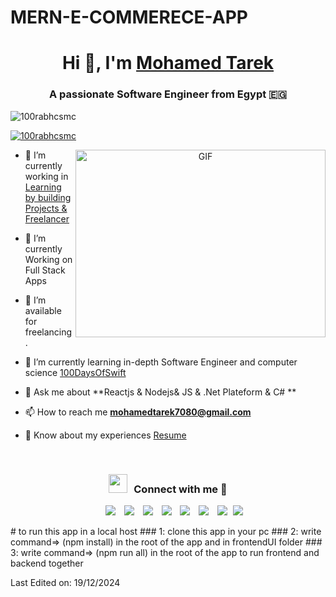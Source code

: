 # MERN-E-COMMERECE-APP

<h1 align="center">Hi 👋, I'm <a href="https://mohamedtarek.vercel.app/" target="_blank">
Mohamed Tarek</a></h1>

<h3 align="center">A passionate Software Engineer from Egypt &#x1F1EA;&#x1F1EC;</h3>

<p align="left"> <img src="https://komarev.com/ghpvc/?username=100rabhcsmc&label=Profile%20views&color=0e75b6&style=flat" alt="100rabhcsmc" /> </p>

<p align="left"> <a href="" target="_blank"><img src="https://img.shields.io/twitter/follow/100rabhcsmc?logo=twitter&style=for-the-badge" alt="100rabhcsmc" /></a> </p>

<a target="_blank" align="center">
  <img align="right" top="500" height="300" width="400" alt="GIF" src="https://media.giphy.com/media/SWoSkN6DxTszqIKEqv/giphy.gif">
</a>

- 🔭 I’m currently working in <a href="" target="_blank">Learning by building Projects & Freelancer </a>

- 🌱 I’m currently Working on Full Stack Apps

- 🤝 I’m available for freelancing.

- 🌱 I’m currently learning in-depth Software Engineer and computer science  <a href="" target="_blank">100DaysOfSwift</a>

- 💬 Ask me about **Reactjs & Nodejs& JS & .Net Plateform & C# **

- 📫 How to reach me **mohamedtarek7080@gmail.com**

- 📄 Know about my experiences <a href="https://github.com/mohamed66786/my-page/blob/8394ebe328bea4bd436887fbb4deabd7f7c3b227/public/Mohamed%20Tarek%20Abdallah.pdf" target="_blank">Resume</a>
<br/>
<h3 align="center" > <img src="https://media.giphy.com/media/iY8CRBdQXODJSCERIr/giphy.gif" width="30" height="30" style="margin-right: 10px;">Connect with me 🤝 </h3>

<p align="center">

 <div align="center"  class="icons-social" style="margin-left: 10px;">
        <a style="margin-left: 10px;"  target="_blank" href="https://www.linkedin.com/in/mohamed-tarek-59855a2a4/">
			<img src="https://img.icons8.com/doodle/40/000000/linkedin--v2.png"></a>
        <a style="margin-left: 10px;" target="_blank" href="https://github.com/mohamed66786?tab=repositories">
		<img src="https://img.icons8.com/doodle/40/000000/github--v1.png"></a>
		<a style="margin-left: 10px;" target="_blank" href="https://stackoverflow.com/users/23155754/mohamed-tarek">
				<img src="https://img.icons8.com/external-tal-revivo-color-tal-revivo/40/000000/external-stack-overflow-is-a-question-and-answer-site-for-professional-logo-color-tal-revivo.png"></a>
	   <a style="margin-left: 10px;" target="_blank" href="">
					<img src="https://img.icons8.com/external-sketchy-juicy-fish/0.6x/external-blog-online-services-sketchy-sketchy-juicy-fish.png"></a>
        <a style="margin-left: 10px;" target="_blank" href="">
			<img src="https://img.icons8.com/doodle/40/000000/instagram-new--v2.png"></a>
		<a style="margin-left: 10px;" target="_blank" href="">
			<img src="https://img.icons8.com/doodle/1x/twitter-squared--v2.png" ></a>
		<a style="margin-left: 10px;" target="_blank" href="https://www.youtube.com">
				<img src="https://img.icons8.com/doodle/1x/youtube--v2.png" ></a>
		<a style="margin-left: 5px;" target="_blank" href="https://github.com/mohamed66786/my-page/blob/8394ebe328bea4bd436887fbb4deabd7f7c3b227/public/Mohamed%20Tarek%20Abdallah.pdf">
					<img src="https://img.icons8.com/plasticine/0.5x/resume.png" ></a>
      </div>

</p>
# to run this app in a local host
### 1: clone this app in your pc 
### 2: write command=> (npm install) in the root of the app and in frontendUI folder
### 3: write command=> (npm run all) in the root of the app to run frontend and backend together

Last Edited on: 19/12/2024
